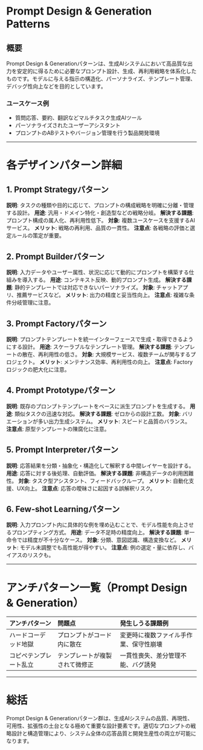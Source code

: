 # Prompt Design & Generation Patterns

## 概要

Prompt Design & Generationパターンは、生成AIシステムにおいて高品質な出力を安定的に得るために必要なプロンプト設計、生成、再利用戦略を体系化したものです。モデルに与える指示の構造化、パーソナライズ、テンプレート管理、デバッグ性向上などを目的としています。

### ユースケース例

* 質問応答、要約、翻訳などマルチタスク生成AIツール
* パーソナライズされたユーザーアシスタント
* プロンプトのABテストやバージョン管理を行う製品開発環境

---

# 各デザインパターン詳細

## 1. Prompt Strategyパターン

**説明**: タスクの種類や目的に応じて、プロンプトの構成戦略を明確に分離・管理する設計。
**用途**: 汎用・ドメイン特化・創造型などの戦略分岐。
**解決する課題**: プロンプト構成の属人化、再利用性低下。
**対象**: 複数ユースケースを支援するAIサービス。
**メリット**: 戦略の再利用、品質の一貫性。
**注意点**: 各戦略の評価と選定ルールの策定が重要。

## 2. Prompt Builderパターン

**説明**: 入力データやユーザー属性、状況に応じて動的にプロンプトを構築する仕組みを導入する。
**用途**: コンテキスト反映、動的プロンプト生成。
**解決する課題**: 静的テンプレートでは対応できないパーソナライズ。
**対象**: チャットアプリ、推薦サービスなど。
**メリット**: 出力の精度と妥当性向上。
**注意点**: 複雑な条件分岐管理に注意。

## 3. Prompt Factoryパターン

**説明**: プロンプトテンプレートを統一インターフェースで生成・取得できるようにする設計。
**用途**: スケーラブルなテンプレート管理。
**解決する課題**: テンプレートの散在、再利用性の低さ。
**対象**: 大規模サービス、複数チームが関与するプロジェクト。
**メリット**: メンテナンス効率、再利用性の向上。
**注意点**: Factoryロジックの肥大化に注意。

## 4. Prompt Prototypeパターン

**説明**: 既存のプロンプトテンプレートをベースに派生プロンプトを生成する。
**用途**: 類似タスクの迅速な対応。
**解決する課題**: ゼロからの設計工数。
**対象**: バリエーションが多い出力生成システム。
**メリット**: スピードと品質のバランス。
**注意点**: 原型テンプレートの陳腐化に注意。

## 5. Prompt Interpreterパターン

**説明**: 応答結果を分類・抽象化・構造化して解釈する中間レイヤーを設計する。
**用途**: 応答に対する後処理、自動評価。
**解決する課題**: 非構造データの利用困難性。
**対象**: タスク型アシスタント、フィードバックループ。
**メリット**: 自動化支援、UX向上。
**注意点**: 応答の曖昧さに起因する誤解釈リスク。

## 6. Few-shot Learningパターン

**説明**: 入力プロンプト内に具体的な例を埋め込むことで、モデル性能を向上させるプロンプティング方式。
**用途**: データ不足時の精度向上。
**解決する課題**: 単一命令では精度が不十分なケース。
**対象**: 分類、意図認識、構造変換など。
**メリット**: モデル未調整でも高性能が得やすい。
**注意点**: 例の選定・量に依存し、バイアスのリスクも。

---

# アンチパターン一覧（Prompt Design & Generation）

| アンチパターン     | 問題点             | 発生しうる課題例            |
| :---------- | :-------------- | :------------------ |
| ハードコーデッド地獄  | プロンプトがコード内に散在   | 変更時に複数ファイル手作業、保守性崩壊 |
| コピペテンプレート乱立 | テンプレートが複製されて微修正 | 一貫性喪失、差分管理不能、バグ誘発   |

---

# 総括

Prompt Design & Generationパターン群は、生成AIシステムの品質、再現性、可用性、拡張性の土台となる極めて重要な設計要素です。適切なプロンプトの戦略設計と構造管理により、システム全体の応答品質と開発生産性の両立が可能になります。
